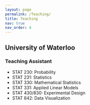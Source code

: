 ```yaml
---
layout: page
permalink: /Teaching/
title: Teaching
nav: true
nav_order: 4
---
```


## University of Waterloo
### Teaching Assistant
+ STAT 230: Probability
+ STAT 231: Statistics
+ STAT 330: Mathematical Statistics
+ STAT 331: Applied Linear Models
+ STAT 430/830: Experimental Design
+ STAT 842: Data Visualization